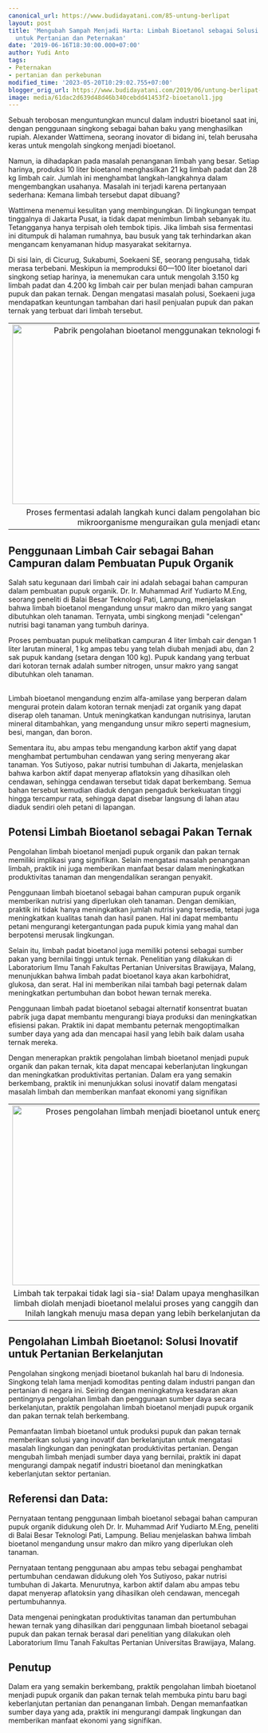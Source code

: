 ```yaml
---
canonical_url: https://www.budidayatani.com/85-untung-berlipat
layout: post
title: 'Mengubah Sampah Menjadi Harta: Limbah Bioetanol sebagai Solusi Menguntungkan
  untuk Pertanian dan Peternakan'
date: '2019-06-16T18:30:00.000+07:00'
author: Yudi Anto
tags:
- Peternakan
- pertanian dan perkebunan
modified_time: '2023-05-20T10:29:02.755+07:00'
blogger_orig_url: https://www.budidayatani.com/2019/06/untung-berlipat-dari-sistim-pengolahan.html
image: media/61dac2d639d48d46b340cebdd41453f2-bioetanol1.jpg
---
```

<p>Sebuah terobosan menguntungkan muncul dalam industri bioetanol saat ini, dengan penggunaan singkong sebagai bahan baku yang menghasilkan rupiah. Alexander Wattimena, seorang inovator di bidang ini, telah berusaha keras untuk mengolah singkong menjadi bioetanol.</p><p>Namun, ia dihadapkan pada masalah penanganan limbah yang besar. Setiap harinya, produksi 10 liter bioetanol menghasilkan 21 kg limbah padat dan 28 kg limbah cair. Jumlah ini menghambat langkah-langkahnya dalam mengembangkan usahanya. Masalah ini terjadi karena pertanyaan sederhana: Kemana limbah tersebut dapat dibuang?</p><p>Wattimena menemui kesulitan yang membingungkan. Di lingkungan tempat tinggalnya di Jakarta Pusat, ia tidak dapat menimbun limbah sebanyak itu. Tetangganya hanya terpisah oleh tembok tipis. Jika limbah sisa fermentasi ini ditumpuk di halaman rumahnya, bau busuk yang tak terhindarkan akan mengancam kenyamanan hidup masyarakat sekitarnya.</p><p>Di sisi lain, di Cicurug, Sukabumi, Soekaeni SE, seorang pengusaha, tidak merasa terbebani. Meskipun ia memproduksi 60—100 liter bioetanol dari singkong setiap harinya, ia menemukan cara untuk mengolah 3.150 kg limbah padat dan 4.200 kg limbah cair per bulan menjadi bahan campuran pupuk dan pakan ternak. Dengan mengatasi masalah polusi, Soekaeni juga mendapatkan keuntungan tambahan dari hasil penjualan pupuk dan pakan ternak yang terbuat dari limbah tersebut.</p><table align="center" cellpadding="0" cellspacing="0" class="tr-caption-container" style="margin-left: auto; margin-right: auto;"><tbody><tr><td style="text-align: center;"><a href="https://blogger.googleusercontent.com/img/b/R29vZ2xl/AVvXsEjd2oSbVH_74vKvvToYifEoGJNNhOLQj3R3dDYkPOtUrVAugUXYVMRbjKrOcXsAnqhacyGDmYUHicLo0aBRsDjsU-dUqHROXinLI7ozOW3wLpdJyulDYWBVWlkR30hbu7IpuvJePfApRK1pcOJjHFbwiffRl0rrTtf8yRedlrBLY4mKWqcSPAXeGhfJSw/s2133/bioetanol1.jpg" imageanchor="1" style="margin-left: auto; margin-right: auto;"><img alt="Pabrik pengolahan bioetanol menggunakan teknologi fermentasi." border="0" data-original-height="1200" data-original-width="2133" height="360" src="https://blogger.googleusercontent.com/img/b/R29vZ2xl/AVvXsEjd2oSbVH_74vKvvToYifEoGJNNhOLQj3R3dDYkPOtUrVAugUXYVMRbjKrOcXsAnqhacyGDmYUHicLo0aBRsDjsU-dUqHROXinLI7ozOW3wLpdJyulDYWBVWlkR30hbu7IpuvJePfApRK1pcOJjHFbwiffRl0rrTtf8yRedlrBLY4mKWqcSPAXeGhfJSw/w640-h360/bioetanol1.jpg" title="Teknologi Fermentasi dalam Pengolahan Bioetanol: Solusi Ramah Lingkungan." width="640" /></a></td></tr><tr><td class="tr-caption" style="text-align: center;">Proses fermentasi adalah langkah kunci dalam pengolahan bioetanol, di mana mikroorganisme menguraikan gula menjadi etanol.</td></tr></tbody></table><h2>Penggunaan Limbah Cair sebagai Bahan Campuran dalam Pembuatan Pupuk Organik</h2><p>Salah satu kegunaan dari limbah cair ini adalah sebagai bahan campuran dalam pembuatan pupuk organik. Dr. Ir. Muhammad Arif Yudiarto M.Eng, seorang peneliti di Balai Besar Teknologi Pati, Lampung, menjelaskan bahwa limbah bioetanol mengandung unsur makro dan mikro yang sangat dibutuhkan oleh tanaman. Ternyata, umbi singkong menjadi "celengan" nutrisi bagi tanaman yang tumbuh darinya.</p><p>Proses pembuatan pupuk melibatkan campuran 4 liter limbah cair dengan 1 liter larutan mineral, 1 kg ampas tebu yang telah diubah menjadi abu, dan 2 sak pupuk kandang (setara dengan 100 kg). Pupuk kandang yang terbuat dari kotoran ternak adalah sumber nitrogen, unsur makro yang sangat dibutuhkan oleh tanaman.</p><p><br />Limbah bioetanol mengandung enzim alfa-amilase yang berperan dalam mengurai protein dalam kotoran ternak menjadi zat organik yang dapat diserap oleh tanaman. Untuk meningkatkan kandungan nutrisinya, larutan mineral ditambahkan, yang mengandung unsur mikro seperti magnesium, besi, mangan, dan boron.</p><p>Sementara itu, abu ampas tebu mengandung karbon aktif yang dapat menghambat pertumbuhan cendawan yang sering menyerang akar tanaman. Yos Sutiyoso, pakar nutrisi tumbuhan di Jakarta, menjelaskan bahwa karbon aktif dapat menyerap aflatoksin yang dihasilkan oleh cendawan, sehingga cendawan tersebut tidak dapat berkembang. Semua bahan tersebut kemudian diaduk dengan pengaduk berkekuatan tinggi hingga tercampur rata, sehingga dapat disebar langsung di lahan atau diaduk sendiri oleh petani di lapangan.</p><h2>Potensi Limbah Bioetanol sebagai Pakan Ternak</h2><p>Pengolahan limbah bioetanol menjadi pupuk organik dan pakan ternak memiliki implikasi yang signifikan. Selain mengatasi masalah penanganan limbah, praktik ini juga memberikan manfaat besar dalam meningkatkan produktivitas tanaman dan mengendalikan serangan penyakit.</p><p>Penggunaan limbah bioetanol sebagai bahan campuran pupuk organik memberikan nutrisi yang diperlukan oleh tanaman. Dengan demikian, praktik ini tidak hanya meningkatkan jumlah nutrisi yang tersedia, tetapi juga meningkatkan kualitas tanah dan hasil panen. Hal ini dapat membantu petani mengurangi ketergantungan pada pupuk kimia yang mahal dan berpotensi merusak lingkungan.</p><p>Selain itu, limbah padat bioetanol juga memiliki potensi sebagai sumber pakan yang bernilai tinggi untuk ternak. Penelitian yang dilakukan di Laboratorium Ilmu Tanah Fakultas Pertanian Universitas Brawijaya, Malang, menunjukkan bahwa limbah padat bioetanol kaya akan karbohidrat, glukosa, dan serat. Hal ini memberikan nilai tambah bagi peternak dalam meningkatkan pertumbuhan dan bobot hewan ternak mereka.</p><p>Penggunaan limbah padat bioetanol sebagai alternatif konsentrat buatan pabrik juga dapat membantu mengurangi biaya produksi dan meningkatkan efisiensi pakan. Praktik ini dapat membantu peternak mengoptimalkan sumber daya yang ada dan mencapai hasil yang lebih baik dalam usaha ternak mereka.</p><p>Dengan menerapkan praktik pengolahan limbah bioetanol menjadi pupuk organik dan pakan ternak, kita dapat mencapai keberlanjutan lingkungan dan meningkatkan produktivitas pertanian. Dalam era yang semakin berkembang, praktik ini menunjukkan solusi inovatif dalam mengatasi masalah limbah dan memberikan manfaat ekonomi yang signifikan</p><table align="center" cellpadding="0" cellspacing="0" class="tr-caption-container" style="margin-left: auto; margin-right: auto;"><tbody><tr><td style="text-align: center;"><a href="https://blogger.googleusercontent.com/img/b/R29vZ2xl/AVvXsEggVoJq4D6m_0onXiiXZZuAhacSadm4nif-qlEoVLW6zqqSK9TKqz8E-G79YP4tfc6N-DGMNcxVL7GqxvXil7CNoIuq7jHM38rzCRaL8Sl1h4VsVrlaHG6RuvH9aYPDaCf0JFUxZlZsLYddRZ9i5kQVktJwodYOqHHFrKR5xSw0HRpCF_y_S4mBzhSk6w/s2133/bioetanol.jpg" imageanchor="1" style="margin-left: auto; margin-right: auto;"><img alt="Proses pengolahan limbah menjadi bioetanol untuk energi terbarukan" border="0" data-original-height="1200" data-original-width="2133" height="360" src="https://blogger.googleusercontent.com/img/b/R29vZ2xl/AVvXsEggVoJq4D6m_0onXiiXZZuAhacSadm4nif-qlEoVLW6zqqSK9TKqz8E-G79YP4tfc6N-DGMNcxVL7GqxvXil7CNoIuq7jHM38rzCRaL8Sl1h4VsVrlaHG6RuvH9aYPDaCf0JFUxZlZsLYddRZ9i5kQVktJwodYOqHHFrKR5xSw0HRpCF_y_S4mBzhSk6w/w640-h360/bioetanol.jpg" title="Dari Limbah Menjadi Energi Terbarukan: Proses Pengolahan Menuju Bioetanol" width="640" /></a></td></tr><tr><td class="tr-caption" style="text-align: center;">Limbah tak terpakai tidak lagi sia-sia! Dalam upaya menghasilkan energi terbarukan, limbah diolah menjadi bioetanol melalui proses yang canggih dan ramah lingkungan. Inilah langkah menuju masa depan yang lebih berkelanjutan dan hemat energi.</td></tr></tbody></table><h2>Pengolahan Limbah Bioetanol: Solusi Inovatif untuk Pertanian Berkelanjutan</h2><p>Pengolahan singkong menjadi bioetanol bukanlah hal baru di Indonesia. Singkong telah lama menjadi komoditas penting dalam industri pangan dan pertanian di negara ini. Seiring dengan meningkatnya kesadaran akan pentingnya pengolahan limbah dan penggunaan sumber daya secara berkelanjutan, praktik pengolahan limbah bioetanol menjadi pupuk organik dan pakan ternak telah berkembang.</p><p>Pemanfaatan limbah bioetanol untuk produksi pupuk dan pakan ternak memberikan solusi yang inovatif dan berkelanjutan untuk mengatasi masalah lingkungan dan peningkatan produktivitas pertanian. Dengan mengubah limbah menjadi sumber daya yang bernilai, praktik ini dapat mengurangi dampak negatif industri bioetanol dan meningkatkan keberlanjutan sektor pertanian.</p><h2>Referensi dan Data:</h2><p>Pernyataan tentang penggunaan limbah bioetanol sebagai bahan campuran pupuk organik didukung oleh Dr. Ir. Muhammad Arif Yudiarto M.Eng, peneliti di Balai Besar Teknologi Pati, Lampung. Beliau menjelaskan bahwa limbah bioetanol mengandung unsur makro dan mikro yang diperlukan oleh tanaman.</p><p>Pernyataan tentang penggunaan abu ampas tebu sebagai penghambat pertumbuhan cendawan didukung oleh Yos Sutiyoso, pakar nutrisi tumbuhan di Jakarta. Menurutnya, karbon aktif dalam abu ampas tebu dapat menyerap aflatoksin yang dihasilkan oleh cendawan, mencegah pertumbuhannya.</p><p>Data mengenai peningkatan produktivitas tanaman dan pertumbuhan hewan ternak yang dihasilkan dari penggunaan limbah bioetanol sebagai pupuk dan pakan ternak berasal dari penelitian yang dilakukan oleh Laboratorium Ilmu Tanah Fakultas Pertanian Universitas Brawijaya, Malang.</p><h2>Penutup</h2><p>Dalam era yang semakin berkembang, praktik pengolahan limbah bioetanol menjadi pupuk organik dan pakan ternak telah membuka pintu baru bagi keberlanjutan pertanian dan penanganan limbah. Dengan memanfaatkan sumber daya yang ada, praktik ini mengurangi dampak lingkungan dan memberikan manfaat ekonomi yang signifikan.</p>